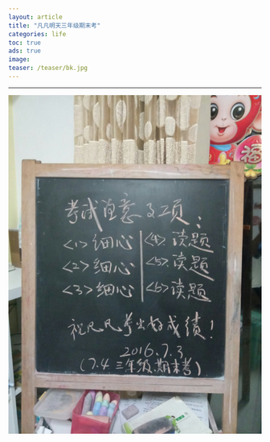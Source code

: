 ```yaml
---
layout: article
title: "凡凡明天三年级期末考"
categories: life
toc: true
ads: true
image:
teaser: /teaser/bk.jpg
---
```


---


![df](https://github.com/storage201602/storage201602/blob/master/myhome2016/_posts/life/2016-07-03-2237life.md/0703_117.jpg?raw=true)
